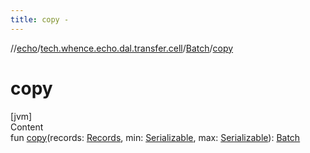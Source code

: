 ```yaml
---
title: copy -
---
```

//[echo](../../index.md)/[tech.whence.echo.dal.transfer.cell](../index.md)/[Batch](index.md)/[copy](copy.md)



# copy  
[jvm]  
Content  
fun [copy](copy.md)(records: [Records](../../tech.whence.echo.dal.entity/index.md#tech.whence.echo.dal.entity/Records///PointingToDeclaration/), min: [Serializable](https://docs.oracle.com/javase/8/docs/api/java/io/Serializable.html), max: [Serializable](https://docs.oracle.com/javase/8/docs/api/java/io/Serializable.html)): [Batch](index.md)  



